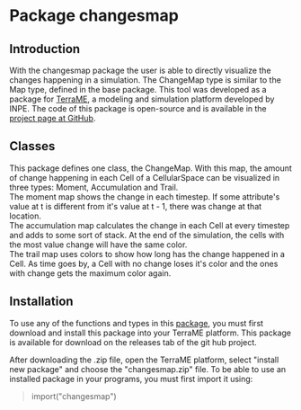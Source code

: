 # Package changesmap

## Introduction

With the changesmap package the user is able to directly visualize the changes happening in a simulation. The ChangeMap type is similar to the Map type, defined in the base package.
This tool was developed as a package for [TerraME](https://github.com/TerraME/terrame/wiki), a modeling and simulation platform developed by INPE.
The code of this package is open-source and is available in the [project page at GitHub](https://github.com/bermr/changesmap).

## Classes

This package defines one class, the ChangeMap.
With this map, the amount of change happening in each Cell of a CellularSpace can be visualized in three types: Moment, Accumulation and Trail.\
The moment map shows the change in each timestep. If some attribute's value at t is different from it's value at t - 1, there was change at that location.\
The accumulation map calculates the change in each Cell at every timestep and adds to some sort of stack. At the end of the simulation, the cells with the most value change will have the same color.\
The trail map uses colors to show how long has the change happened in a Cell. As time goes by, a Cell with no change loses it's color and the ones with change gets the maximum color again.

## Installation

 To use any of the functions and types in this [package](https://github.com/TerraME/terrame/wiki/Packages), you must first download and install this package into your TerraME platform. This package is available for download on the releases tab of the git hub project.

 After downloading the .zip file, open the TerraME platform, select "install new package" and choose the "changesmap.zip" file. To be able to use an installed package in your programs, you must first import it using:
> import("changesmap")
